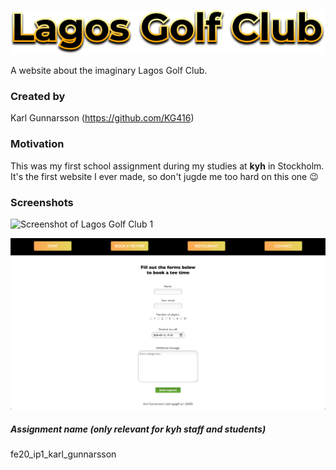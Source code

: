 
![Lagos Golf Club logo](img/gold-logo-v1.3.png)

A website about the imaginary Lagos Golf Club.

### Created by

Karl Gunnarsson (<https://github.com/KG416>)

### Motivation

This was my first school assignment during my studies at **kyh** in Stockholm. It's the first website I ever made, so don't jugde me too hard on this one :wink:

### Screenshots

![Screenshot of Lagos Golf Club 1](img/lagosScreen-start.png)

![Screenshot of Lagos Golf Club 2](img/lagosScreen-book.png)

##### Assignment name (only relevant for **kyh** staff and students)

fe20_ip1_karl_gunnarsson